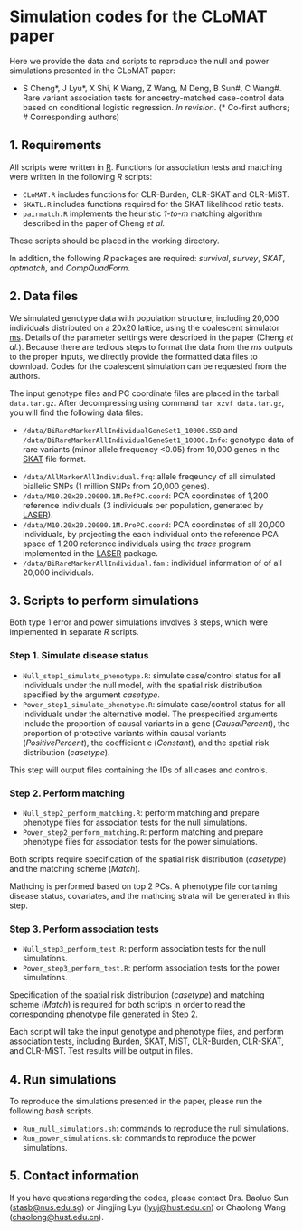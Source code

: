 # Simulation codes for the CLoMAT paper

Here we provide the data and scripts to reproduce the null and power simulations presented in the CLoMAT paper:

* S Cheng\*, J Lyu\*, X Shi, K Wang, Z Wang, M Deng, B Sun#, C Wang#. Rare variant association tests for ancestry-matched case-control data based on conditional logistic regression.  *In revision*. (\* Co-first authors; # Corresponding authors)



## 1. Requirements

All scripts were written in [R](https://www.r-project.org/). Functions for association tests and matching were written in the following *R* scripts:

- `CLoMAT.R` includes functions for CLR-Burden,  CLR-SKAT and CLR-MiST.
- `SKATL.R` includes functions required for the SKAT likelihood ratio tests.
- `pairmatch.R` implements the heuristic *1-to-m* matching algorithm described in the paper of Cheng *et al.*

These scripts should be placed in the working directory. 

In addition, the following *R* packages are required: *survival*, *survey*, *SKAT*, *optmatch*, and *CompQuadForm*.



## 2. Data files

We simulated genotype data with population structure, including 20,000 individuals distributed on a 20x20 lattice, using the coalescent simulator [ms](http://home.uchicago.edu/~rhudson1/source/mksamples.html). Details of the parameter settings were described in the paper (Cheng *et al.*). Because there are tedious steps to format the data from the *ms* outputs to the proper inputs, we directly provide the formatted data files to download. Codes for the coalescent simulation can be requested from the authors.

The input genotype files and PC coordinate files are placed in the tarball `data.tar.gz`. After decompressing using command `tar xzvf data.tar.gz`, you will find the following data files:

* `/data/BiRareMarkerAllIndividualGeneSet1_10000.SSD` and `/data/BiRareMarkerAllIndividualGeneSet1_10000.Info`: genotype data of rare variants (minor allele frequency <0.05) from 10,000 genes in the [SKAT](https://cran.r-project.org/web/packages/SKAT/index.html) file format.

- `/data/AllMarkerAllIndividual.frq`: allele freqeuncy of all simulated biallelic SNPs (1 million SNPs from 20,000 genes).
- `/data/M10.20x20.20000.1M.RefPC.coord`: PCA coordinates of 1,200 reference individuals (3 individuals per population, generated by [LASER](http://csg.sph.umich.edu/chaolong/LASER/)).
- `/data/M10.20x20.20000.1M.ProPC.coord`: PCA coordinates of all 20,000 individuals, by projecting the each individual onto the reference PCA space of 1,200 reference individuals using the *trace* program implemented in the [LASER](http://csg.sph.umich.edu/chaolong/LASER/) package.  
- `/data/BiRareMarkerAllIndividual.fam` : individual information of of all 20,000 individuals.



 ## 3. Scripts to perform simulations

Both type 1 error and power simulations involves 3 steps, which were implemented in separate *R* scripts.

### Step 1. Simulate disease status

- `Null_step1_simulate_phenotype.R`: simulate case/control status for all individuals under the null model, with the spatial risk distribution specified by the argument *casetype*.
- `Power_step1_simulate_phenotype.R`: simulate case/control status for all individuals under the alternative model. The prespecified arguments include the proportion of causal variants in a gene (*CausalPercent*), the proportion of protective variants within causal variants (*PositivePercent*), the coefficient c (*Constant*), and the spatial risk distribution (*casetype*).

This step will output files containing the IDs of all cases and controls. 

### Step 2. Perform matching

- `Null_step2_perform_matching.R`: perform matching and prepare phenotype files for association tests for the null simulations.
- `Power_step2_perform_matching.R`: perform matching and prepare phenotype files for association tests for the power simulations.

Both scripts require specification of the spatial risk distribution (*casetype*) and the matching scheme (*Match*). 

Mathcing is performed based on top 2 PCs. A phenotype file containing disease status, covariates, and the mathcing strata will be generated in this step. 

### Step 3. Perform association tests

- `Null_step3_perform_test.R`: perform association tests for the null simulations.
- `Power_step3_perform_test.R`: perform association tests for the power simulations.

Specification of the spatial risk distribution (*casetype*) and matching scheme (*Match*) is required for both scripts in order to read the corresponding phenotype file generated in Step 2. 

Each script will take the input genotype and phenotype files, and perform association tests, including Burden, SKAT, MiST, CLR-Burden, CLR-SKAT, and CLR-MiST. Test results will be output in files.



 ## 4. Run simulations

To reproduce the simulations presented in the paper, please run the following *bash* scripts.

- `Run_null_simulations.sh`: commands to reproduce the null simulations.
- `Run_power_simulations.sh`: commands to reproduce the power simulations.



 ## 5. Contact information

If you have questions regarding the codes, please contact Drs. Baoluo Sun (stasb@nus.edu.sg) or Jingjing Lyu (lyuj@hust.edu.cn) or Chaolong Wang (chaolong@hust.edu.cn).

